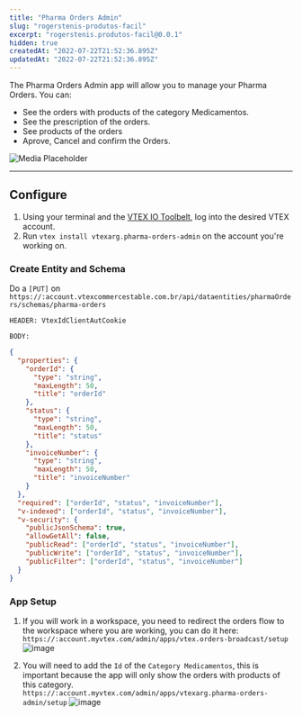 ```yaml
---
title: "Pharma Orders Admin"
slug: "rogerstenis-produtos-facil"
excerpt: "rogerstenis.produtos-facil@0.0.1"
hidden: true
createdAt: "2022-07-22T21:52:36.895Z"
updatedAt: "2022-07-22T21:52:36.895Z"
---
```

The Pharma Orders Admin app will allow you to manage your Pharma Orders. You can:

- See the orders with products of the category Medicamentos.
- See the prescription of the orders.
- See products of the orders
- Aprove, Cancel and confirm the Orders.

![Media Placeholder](https://user-images.githubusercontent.com/55905671/139487826-4fa4dcea-101e-486c-a106-acc8c3abd36a.gif)

---

## Configure

1. Using your terminal and the [VTEX IO Toolbelt](https://vtex.io/docs/recipes/development/vtex-io-cli-installment-and-command-reference), log into the desired VTEX account.
2. Run `vtex install vtexarg.pharma-orders-admin` on the account you're working on.

### Create Entity and Schema

Do a `[PUT]` on `https://:account.vtexcommercestable.com.br/api/dataentities/pharmaOrders/schemas/pharma-orders`

`HEADER: VtexIdClientAutCookie`

`BODY:`

```json
{
  "properties": {
    "orderId": {
      "type": "string",
      "maxLength": 50,
      "title": "orderId"
    },
    "status": {
      "type": "string",
      "maxLength": 50,
      "title": "status"
    },
    "invoiceNumber": {
      "type": "string",
      "maxLength": 50,
      "title": "invoiceNumber"
    }
  },
  "required": ["orderId", "status", "invoiceNumber"],
  "v-indexed": ["orderId", "status", "invoiceNumber"],
  "v-security": {
    "publicJsonSchema": true,
    "allowGetAll": false,
    "publicRead": ["orderId", "status", "invoiceNumber"],
    "publicWrite": ["orderId", "status", "invoiceNumber"],
    "publicFilter": ["orderId", "status", "invoiceNumber"]
  }
}
```

### App Setup

1. If you will work in a workspace, you need to redirect the orders flow to the workspace where you are working, you can do it here:
   `https://:account.myvtex.com/admin/apps/vtex.orders-broadcast/setup`
   ![image](https://user-images.githubusercontent.com/55905671/139486880-779613dc-8c6d-4420-b89c-81b17a751770.png)

2. You will need to add the `Id` of the `Category Medicamentos`, this is important because the app will only show the orders with products of this category.
   `https://:account.myvtex.com/admin/apps/vtexarg.pharma-orders-admin/setup`
   ![image](https://user-images.githubusercontent.com/55905671/139487357-e13ad3ac-59ba-4627-abbb-f632556a2d2e.png)